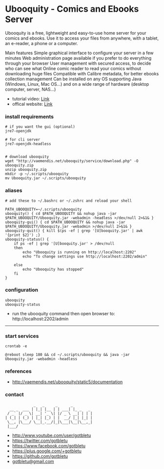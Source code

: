 # Ubooquity - Comics and Ebooks Server

Ubooquity is a free, lightweight and easy-to-use home server for your comics and ebooks. Use it to access your files from anywhere, with a tablet, an e-reader, a phone or a computer.

Main features
Simple graphical interface to configure your server in a few minutes
Web administration page available if you prefer to do everything through your browser
User management with secured access, to decide who can see what
Online comic reader to read your comics without downloading huge files
Compatible with Calibre metadata, for better ebooks collection management
Can be installed on any OS supporting Java (Windows, Linux, Mac OS...) and on a wide range of hardware (desktop computer, server, NAS...)

* tutorial video: [Link](https://www.youtube.com/watch?v=qfLG9nKt3ew)
* offical website: [Link](http://vaemendis.net/ubooquity/)

### install requirements
    
    # if you want the gui (optional)
    jre7-openjdk
    
    # for cli server
    jre7-openjdk-headless


    # download ubooquity
    wget "http://vaemendis.net/ubooquity/service/download.php" -O ubooquity.zip
    unzip ubooquity.zip
    mkdir -p ~/.scripts/ubooquity
    mv Ubooquity.jar ~/.scripts/ubooquity

### aliases
	# add these to ~/.bashrc or ~/.zshrc and reload your shell

	PATH_UBOOQUITY=~/.scripts/ubooquity
	ubooquity() { cd $PATH_UBOOQUITY && nohup java -jar $PATH_UBOOQUITY/Ubooquity.jar -webadmin -headless >/dev/null 2>&1& }
	ubooquity-gui() { cd $PATH_UBOOQUITY && nohup java -jar $PATH_UBOOQUITY/Ubooquity.jar -webadmin >/dev/null 2>&1& }
	ubooquity-quit() { kill $(ps -ef | grep '[U]booquity.jar' | awk '{print $2}') ;}
	ubooquity-status() { 
		if ps -ef | grep '[U]booquity.jar' > /dev/null
		then
			echo "Ubooquity is running on http://localhost:2202"
			echo "To change settings use http://localhost:2202/admin"

		else
			echo "Ubooquity has stopped"
		fi
	}

### configuration

    ubooquity
    ubooquity-status

- run the ubooquity command then open browser to: http://localhost:2202/admin




***
### start services
    crontab -e

    @reboot sleep 180 && cd ~/.scripts/ubooquity && java -jar Ubooquity.jar -webadmin -headless

### references

- http://vaemendis.net/ubooquity/static5/documentation

### contact

                 _   _     _      _         
      __ _  ___ | |_| |__ | | ___| |_ _   _ 
     / _` |/ _ \| __| '_ \| |/ _ \ __| | | |
    | (_| | (_) | |_| |_) | |  __/ |_| |_| |
     \__, |\___/ \__|_.__/|_|\___|\__|\__,_|
     |___/                                  

- http://www.youtube.com/user/gotbletu
- https://twitter.com/gotbletu
- https://www.facebook.com/gotbletu
- https://plus.google.com/+gotbletu
- https://github.com/gotbletu
- gotbletu@gmail.com

